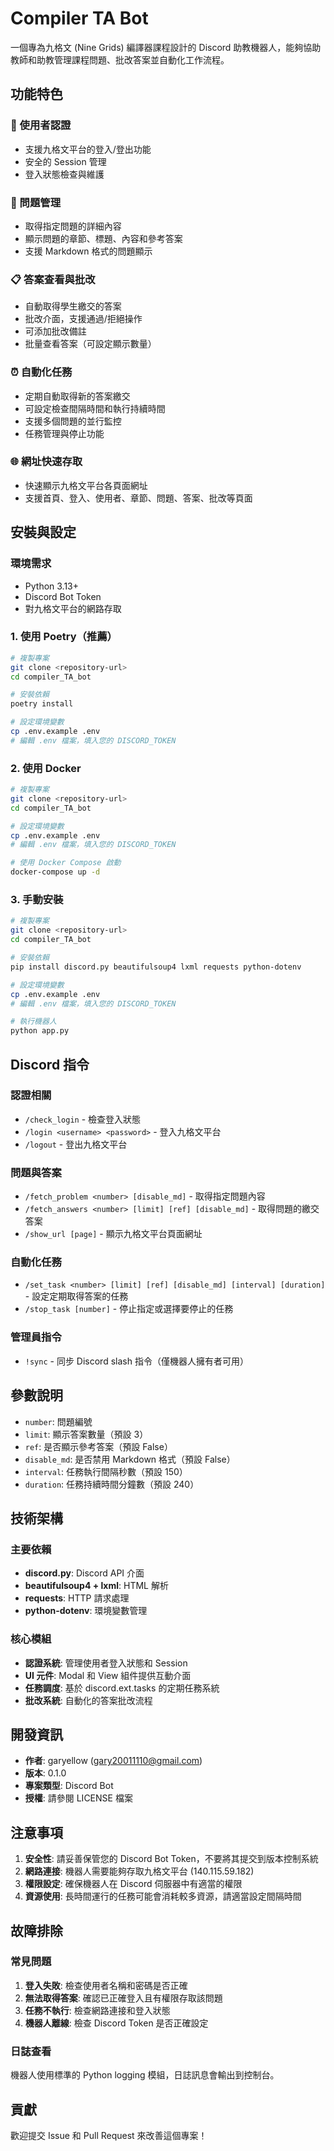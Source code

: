 # Compiler TA Bot

一個專為九格文 (Nine Grids) 編譯器課程設計的 Discord 助教機器人，能夠協助教師和助教管理課程問題、批改答案並自動化工作流程。

## 功能特色

### 🔐 使用者認證
- 支援九格文平台的登入/登出功能
- 安全的 Session 管理
- 登入狀態檢查與維護

### 📝 問題管理
- 取得指定問題的詳細內容
- 顯示問題的章節、標題、內容和參考答案
- 支援 Markdown 格式的問題顯示

### 📋 答案查看與批改
- 自動取得學生繳交的答案
- 批改介面，支援通過/拒絕操作
- 可添加批改備註
- 批量查看答案（可設定顯示數量）

### ⏰ 自動化任務
- 定期自動取得新的答案繳交
- 可設定檢查間隔時間和執行持續時間
- 支援多個問題的並行監控
- 任務管理與停止功能

### 🌐 網址快速存取
- 快速顯示九格文平台各頁面網址
- 支援首頁、登入、使用者、章節、問題、答案、批改等頁面

## 安裝與設定

### 環境需求
- Python 3.13+
- Discord Bot Token
- 對九格文平台的網路存取

### 1. 使用 Poetry（推薦）

```bash
# 複製專案
git clone <repository-url>
cd compiler_TA_bot

# 安裝依賴
poetry install

# 設定環境變數
cp .env.example .env
# 編輯 .env 檔案，填入您的 DISCORD_TOKEN
```

### 2. 使用 Docker

```bash
# 複製專案
git clone <repository-url>
cd compiler_TA_bot

# 設定環境變數
cp .env.example .env
# 編輯 .env 檔案，填入您的 DISCORD_TOKEN

# 使用 Docker Compose 啟動
docker-compose up -d
```

### 3. 手動安裝

```bash
# 複製專案
git clone <repository-url>
cd compiler_TA_bot

# 安裝依賴
pip install discord.py beautifulsoup4 lxml requests python-dotenv

# 設定環境變數
cp .env.example .env
# 編輯 .env 檔案，填入您的 DISCORD_TOKEN

# 執行機器人
python app.py
```

## Discord 指令

### 認證相關
- `/check_login` - 檢查登入狀態
- `/login <username> <password>` - 登入九格文平台
- `/logout` - 登出九格文平台

### 問題與答案
- `/fetch_problem <number> [disable_md]` - 取得指定問題內容
- `/fetch_answers <number> [limit] [ref] [disable_md]` - 取得問題的繳交答案
- `/show_url [page]` - 顯示九格文平台頁面網址

### 自動化任務
- `/set_task <number> [limit] [ref] [disable_md] [interval] [duration]` - 設定定期取得答案的任務
- `/stop_task [number]` - 停止指定或選擇要停止的任務

### 管理員指令
- `!sync` - 同步 Discord slash 指令（僅機器人擁有者可用）

## 參數說明

- `number`: 問題編號
- `limit`: 顯示答案數量（預設 3）
- `ref`: 是否顯示參考答案（預設 False）
- `disable_md`: 是否禁用 Markdown 格式（預設 False）
- `interval`: 任務執行間隔秒數（預設 150）
- `duration`: 任務持續時間分鐘數（預設 240）

## 技術架構

### 主要依賴
- **discord.py**: Discord API 介面
- **beautifulsoup4 + lxml**: HTML 解析
- **requests**: HTTP 請求處理
- **python-dotenv**: 環境變數管理

### 核心模組
- **認證系統**: 管理使用者登入狀態和 Session
- **UI 元件**: Modal 和 View 組件提供互動介面
- **任務調度**: 基於 discord.ext.tasks 的定期任務系統
- **批改系統**: 自動化的答案批改流程

## 開發資訊

- **作者**: garyellow (gary20011110@gmail.com)
- **版本**: 0.1.0
- **專案類型**: Discord Bot
- **授權**: 請參閱 LICENSE 檔案

## 注意事項

1. **安全性**: 請妥善保管您的 Discord Bot Token，不要將其提交到版本控制系統
2. **網路連接**: 機器人需要能夠存取九格文平台 (140.115.59.182)
3. **權限設定**: 確保機器人在 Discord 伺服器中有適當的權限
4. **資源使用**: 長時間運行的任務可能會消耗較多資源，請適當設定間隔時間

## 故障排除

### 常見問題

1. **登入失敗**: 檢查使用者名稱和密碼是否正確
2. **無法取得答案**: 確認已正確登入且有權限存取該問題
3. **任務不執行**: 檢查網路連接和登入狀態
4. **機器人離線**: 檢查 Discord Token 是否正確設定

### 日誌查看

機器人使用標準的 Python logging 模組，日誌訊息會輸出到控制台。

## 貢獻

歡迎提交 Issue 和 Pull Request 來改善這個專案！
